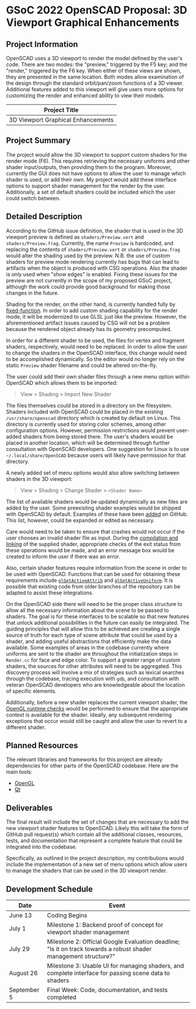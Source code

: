 # GSoC 2022 OpenSCAD Proposal: 3D Viewport Graphical Enhancements

## Project Information

OpenSCAD uses a 3D viewport to render the model defined by the user's code. There are two modes: the "preview," triggered by the F5 key; and the "render," triggered by the F6 key. When either of these views are shown, they are presented in the same location. Both modes allow examination of the design through the standard orbit/pan/zoom functions of a 3D viewer. Additional features added to this viewport will give users more options for customizing the render and enhanced ability to view their models.

| Project Title |
| --- |
| 3D Viewport Graphical Enhancements |

## Project Summary

The project would allow the 3D viewport to support custom shaders for the render mode (F6). This requires retrieving the necessary uniforms and other shader input/outputs, then providing them to the program. Moreover, currently the GUI does not have options to allow the user to manage which shader is used, or add their own. My project would add these interface options to support shader management for the render by the user. Additionally, a set of default shaders could be included which the user could switch between.

## Detailed Description

According to the GitHub issue definition, the shader that is used in the 3D viewport preview is defined as `shaders/Preview.vert` and `shaders/Preview.frag`. Currently, the name `Preview` is hardcoded, and replacing the contents of `shaders/Preview.vert` or `shaders/Preview.frag` would alter the shading used by the preview. N.B. the use of custom shaders for preview mode rendering currently has bugs that can lead to artifacts when the object is produced with CSG operations. Also the shader is only used when "show edges" is enabled. Fixing these issues for the preview are not currently in the scope of my proposed GSoC project, although the work could provide good background for making those changes in the future.

Shading for the render, on the other hand, is currently handled fully by [fixed-function](https://www.khronos.org/opengl/wiki/Fixed_Function_Pipeline). In order to add custom shading capability for the render mode, it will be modernized to use GLSL just like the preview. However, the aforementioned artifact issues caused by CSG will not be a problem because the rendered object already has its geometry precomputed.

In order for a different shader to be used, the files for vertex and fragment shaders, respectively, would need to be replaced. In order to allow the user to change the shaders in the OpenSCAD interface, this change would need to be accomplished dynamically. So the editor would no longer rely on the static `Preview` shader filename and could be altered on-the-fly.

The user could add their own shader files through a new menu option within OpenSCAD which allows them to be imported:

> View > Shading > Import New Shader

The files themselves could be stored in a directory on the filesystem. Shaders included with OpenSCAD could be placed in the existing `/usr/share/openscad` directory which is created by default on Linux. This directory is currently used for storing color schemes, among other configuration options. However, permission restrictions would prevent user-added shaders from being stored there. The user's shaders would be placed in another location, which will be determined through further consultation with OpenSCAD developers. One suggestion for Linux is to use `~/.local/share/OpenSCAD` because users will likely have permission for that directory.

A newly added set of menu options would also allow switching between shaders in the 3D viewport:

> View > Shading > Change Shader > `<Shader Name>`

The list of available shaders would be updated dynamically as new files are added by the user. Some preexisting shader examples would be shipped with OpenSCAD by default. Examples of these have been [added](https://github.com/openscad/openscad/pull/3860) on GitHub. This list, however, could be expanded or edited as necessary.

Care would need to be taken to ensure that crashes would not occur if the user chooses an invalid shader file as input. During the [compilation and linking](https://www.khronos.org/opengl/wiki/Shader_Compilation#Validation) of the supplied shader, appropriate checks of the exit status from these operations would be made, and an error message box would be created to inform the user if there was an error.

Also, certain shader features require information from the scene in order to be used with OpenSCAD. Functions that can be used for obtaining these requirements include [`glGetActiveAttrib`](https://www.khronos.org/registry/OpenGL-Refpages/gl4/html/glGetActiveAttrib.xhtml) and [`glGetActiveUniform`](https://www.khronos.org/registry/OpenGL-Refpages/gl4/html/glGetActiveUniform.xhtml). It is possible that existing code from older branches of the repository can be adapted to assist these integrations.

On the OpenSCAD side there will need to be the proper class structure to allow all the necessary information about the scene to be passed to shaders. The goal is for these interfaces to be scalable so that new features that unlock additional possibilities in the future can easily be integrated. The guiding principles that will allow this to be achieved are creating a single source of truth for each type of scene attribute that could be used by a shader, and adding useful abstractions that efficiently make the data available. Some examples of areas in the codebase currently where uniforms are sent to the shader are throughout the initialization steps in `Render.cc` for face and edge color. To support a greater range of custom shaders, the sources for other attributes will need to be aggregated. This discovery process will involve a mix of strategies such as lexical searches through the codebase, tracing execution with `gdb`, and consultation with veteran OpenSCAD developers who are knowledgeable about the location of specific elements.

Additionally, before a new shader replaces the current viewport shader, the [OpenGL runtime checks](https://www.khronos.org/registry/OpenGL-Refpages/es2.0/xhtml/glValidateProgram.xml) would be performed to ensure that the appropriate context is available for the shader. Ideally, any subsequent rendering exceptions that occur would still be caught and allow the user to revert to a different shader.

## Planned Resources

The relevant libraries and frameworks for this project are already dependencies for other parts of the OpenSCAD codebase. Here are the main tools:

- [OpenGL](https://www.khronos.org/opengl/)
- [Qt](https://code.qt.io/cgit/)

## Deliverables

The final result will include the set of changes that are necessary to add the new viewport shader features to OpenSCAD. Likely this will take the form of GitHub pull request(s) which contain all the additional classes, resources, tests, and documentation that represent a complete feature that could be integrated into the codebase.

Specifically, as outlined in the project description, my contributions would include the implementation of a new set of menu options which allow users to manage the shaders that can be used in the 3D viewport render.

## Development Schedule

| Date | Event |
| --- | --- |
| June 13 | Coding Begins |
| July 1 | Milestone 1: Backend proof of concept for viewport shader management |
| July 29 | Milestone 2: Official Google Evaluation deadline; "Is it on track towards a robust shader management structure?" |
| August 26 | Milestone 3: Usable UI for managing shaders, and complete interface for passing scene data to shaders |
| September 5 | Final Week: Code, documentation, and tests completed |
